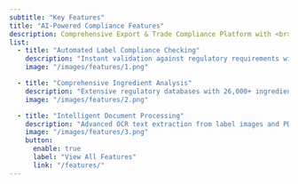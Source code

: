 ```yaml
---
subtitle: "Key Features"
title: "AI-Powered Compliance Features"
description: Comprehensive Export & Trade Compliance Platform with <br> Advanced AI Technology for Global Markets.
list:
  - title: "Automated Label Compliance Checking"
    description: "Instant validation against regulatory requirements with severity levels and actionable fix suggestions. Checks mandatory labeling requirements and identifies non-compliant elements."
    image: "/images/features/1.png"

  - title: "Comprehensive Ingredient Analysis"
    description: "Extensive regulatory databases with 26,000+ ingredients validation. Checks against prohibited substances, restricted components, and allergen declarations with automatic cross-reference verification."
    image: "/images/features/2.png"

  - title: "Intelligent Document Processing"
    description: "Advanced OCR text extraction from label images and PDFs. Auto-extracts key fields like ingredient lists, manufacturer info, net content, and batch numbers with multi-page support."
    image: "/images/features/3.png"
    button:
      enable: true
      label: "View All Features"
      link: "/features/"
---
```

